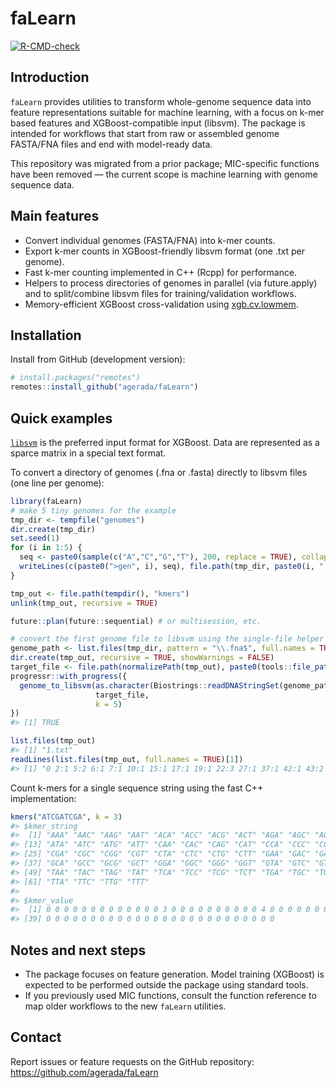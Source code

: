 
<!-- README.md is generated from README.Rmd. Please edit that file -->

# faLearn

<!-- badges: start -->

[![R-CMD-check](https://github.com/agerada/faLearn/actions/workflows/R-CMD-check.yaml/badge.svg)](https://github.com/agerada/faLearn/actions/workflows/R-CMD-check.yaml)
<!-- badges: end -->

## Introduction

`faLearn` provides utilities to transform whole-genome sequence data
into feature representations suitable for machine learning, with a focus
on k-mer based features and XGBoost-compatible input (libsvm). The
package is intended for workflows that start from raw or assembled
genome FASTA/FNA files and end with model-ready data.

This repository was migrated from a prior package; MIC-specific
functions have been removed — the current scope is machine learning with
genome sequence data.

## Main features

- Convert individual genomes (FASTA/FNA) into k-mer counts.
- Export k-mer counts in XGBoost-friendly libsvm format (one .txt per
  genome).
- Fast k-mer counting implemented in C++ (Rcpp) for performance.
- Helpers to process directories of genomes in parallel (via
  future.apply) and to split/combine libsvm files for
  training/validation workflows.
- Memory-efficient XGBoost cross-validation using
  [xgb.cv.lowmem](man/xgb.cv.lowmem.Rd).

## Installation

Install from GitHub (development version):

``` r
# install.packages("remotes")
remotes::install_github("agerada/faLearn")
```

## Quick examples

[`libsvm`]( "https://xgboost.readthedocs.io/en/stable/tutorials/input_format.html")
is the preferred input format for XGBoost. Data are represented as a
sparce matrix in a special text format.

To convert a directory of genomes (.fna or .fasta) directly to libsvm
files (one line per genome):

``` r
library(faLearn)
# make 5 tiny genomes for the example
tmp_dir <- tempfile("genomes")
dir.create(tmp_dir)
set.seed(1)
for (i in 1:5) {
  seq <- paste0(sample(c("A","C","G","T"), 200, replace = TRUE), collapse = "")
  writeLines(c(paste0(">gen", i), seq), file.path(tmp_dir, paste0(i, ".fna")))
}

tmp_out <- file.path(tempdir(), "kmers")
unlink(tmp_out, recursive = TRUE)

future::plan(future::sequential) # or multisession, etc.

# convert the first genome file to libsvm using the single-file helper
genome_path <- list.files(tmp_dir, pattern = "\\.fna$", full.names = TRUE)[1]
dir.create(tmp_out, recursive = TRUE, showWarnings = FALSE)
target_file <- file.path(normalizePath(tmp_out), paste0(tools::file_path_sans_ext(basename(genome_path)), ".txt"))
progressr::with_progress({
  genome_to_libsvm(as.character(Biostrings::readDNAStringSet(genome_path)),
                   target_file,
                   k = 5)
})
#> [1] TRUE

list.files(tmp_out)
#> [1] "1.txt"
readLines(list.files(tmp_out, full.names = TRUE)[1])
#> [1] "0 2:1 5:2 6:1 7:1 10:1 15:1 17:1 19:1 22:3 27:1 37:1 42:1 43:2 53:1 56:1 57:1 58:1 66:1 74:1 75:2 78:1 83:2 84:1 85:1 86:3 88:1 89:1 90:1 95:1 107:2 113:1 129:2 133:1 134:1 141:1 143:1 145:1 148:1 155:2 157:1 159:1 162:1 166:2 167:1 170:2 174:1 182:1 198:2 201:2 202:1 205:3 206:1 212:3 213:1 221:2 222:1 226:1 230:1 231:1 235:1 238:1 242:1 243:1 245:1 253:1 262:1 267:1 277:1 278:1 283:1 290:1 295:1 297:1 298:2 299:1 306:1 307:2 309:2 313:1 315:1 317:1 326:1 329:1 331:3 333:1 339:1 341:1 342:1 343:3 345:1 354:1 355:1 358:1 361:2 362:2 381:1 382:1 390:1 393:1 407:1 413:1 417:2 418:1 422:2 429:1 430:1 441:1 457:2 458:2 461:1 466:1 481:1 489:1 494:2 497:1 502:1 506:1 509:1 513:1 514:2 518:1 526:1 533:1 541:1 545:1 562:1 570:2 573:1 598:1 602:1 613:1 614:1 617:1 633:1 641:1 642:1 645:1 653:1 662:2 677:1 685:1 689:1 693:1 697:1 722:1 733:1 745:1 765:1 789:1 801:1 805:1 825:2 885:1 901:1 929:1 961:3 "
```

Count k-mers for a single sequence string using the fast C++
implementation:

``` r
kmers("ATCGATCGA", k = 3)
#> $kmer_string
#>  [1] "AAA" "AAC" "AAG" "AAT" "ACA" "ACC" "ACG" "ACT" "AGA" "AGC" "AGG" "AGT"
#> [13] "ATA" "ATC" "ATG" "ATT" "CAA" "CAC" "CAG" "CAT" "CCA" "CCC" "CCG" "CCT"
#> [25] "CGA" "CGC" "CGG" "CGT" "CTA" "CTC" "CTG" "CTT" "GAA" "GAC" "GAG" "GAT"
#> [37] "GCA" "GCC" "GCG" "GCT" "GGA" "GGC" "GGG" "GGT" "GTA" "GTC" "GTG" "GTT"
#> [49] "TAA" "TAC" "TAG" "TAT" "TCA" "TCC" "TCG" "TCT" "TGA" "TGC" "TGG" "TGT"
#> [61] "TTA" "TTC" "TTG" "TTT"
#> 
#> $kmer_value
#>  [1] 0 0 0 0 0 0 0 0 0 0 0 0 0 3 0 0 0 0 0 0 0 0 0 0 4 0 0 0 0 0 0 0 0 0 0 0 0 0
#> [39] 0 0 0 0 0 0 0 0 0 0 0 0 0 0 0 0 0 0 0 0 0 0 0 0 0 0
```

## Notes and next steps

- The package focuses on feature generation. Model training (XGBoost) is
  expected to be performed outside the package using standard tools.
- If you previously used MIC functions, consult the function reference
  to map older workflows to the new `faLearn` utilities.

## Contact

Report issues or feature requests on the GitHub repository:
<https://github.com/agerada/faLearn>
